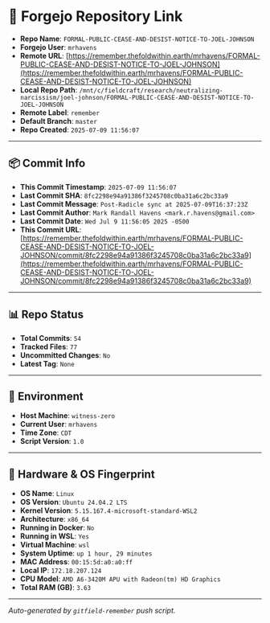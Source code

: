 # 🔗 Forgejo Repository Link

- **Repo Name**: `FORMAL-PUBLIC-CEASE-AND-DESIST-NOTICE-TO-JOEL-JOHNSON`
- **Forgejo User**: `mrhavens`
- **Remote URL**: [https://remember.thefoldwithin.earth/mrhavens/FORMAL-PUBLIC-CEASE-AND-DESIST-NOTICE-TO-JOEL-JOHNSON](https://remember.thefoldwithin.earth/mrhavens/FORMAL-PUBLIC-CEASE-AND-DESIST-NOTICE-TO-JOEL-JOHNSON)
- **Local Repo Path**: `/mnt/c/fieldcraft/research/neutralizing-narcissism/joel-johnson/FORMAL-PUBLIC-CEASE-AND-DESIST-NOTICE-TO-JOEL-JOHNSON`
- **Remote Label**: `remember`
- **Default Branch**: `master`
- **Repo Created**: `2025-07-09 11:56:07`

---

## 📦 Commit Info

- **This Commit Timestamp**: `2025-07-09 11:56:07`
- **Last Commit SHA**: `8fc2298e94a91386f3245708c0ba31a6c2bc33a9`
- **Last Commit Message**: `Post-Radicle sync at 2025-07-09T16:37:23Z`
- **Last Commit Author**: `Mark Randall Havens <mark.r.havens@gmail.com>`
- **Last Commit Date**: `Wed Jul 9 11:56:05 2025 -0500`
- **This Commit URL**: [https://remember.thefoldwithin.earth/mrhavens/FORMAL-PUBLIC-CEASE-AND-DESIST-NOTICE-TO-JOEL-JOHNSON/commit/8fc2298e94a91386f3245708c0ba31a6c2bc33a9](https://remember.thefoldwithin.earth/mrhavens/FORMAL-PUBLIC-CEASE-AND-DESIST-NOTICE-TO-JOEL-JOHNSON/commit/8fc2298e94a91386f3245708c0ba31a6c2bc33a9)

---

## 📊 Repo Status

- **Total Commits**: `54`
- **Tracked Files**: `77`
- **Uncommitted Changes**: `No`
- **Latest Tag**: `None`

---

## 🧭 Environment

- **Host Machine**: `witness-zero`
- **Current User**: `mrhavens`
- **Time Zone**: `CDT`
- **Script Version**: `1.0`

---

## 🧬 Hardware & OS Fingerprint

- **OS Name**: `Linux`
- **OS Version**: `Ubuntu 24.04.2 LTS`
- **Kernel Version**: `5.15.167.4-microsoft-standard-WSL2`
- **Architecture**: `x86_64`
- **Running in Docker**: `No`
- **Running in WSL**: `Yes`
- **Virtual Machine**: `wsl`
- **System Uptime**: `up 1 hour, 29 minutes`
- **MAC Address**: `00:15:5d:a0:a0:ff`
- **Local IP**: `172.18.207.124`
- **CPU Model**: `AMD A6-3420M APU with Radeon(tm) HD Graphics`
- **Total RAM (GB)**: `3.63`

---

_Auto-generated by `gitfield-remember` push script._
